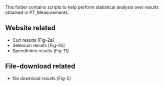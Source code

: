 This folder contains scripts to help perform statistical analysis over results obtained in PT_Measurements.

Website related
---------------
- Curl results [Fig-2a]  
- Selenium results [Fig-2b]  
- SpeedIndex results [Fig-11]  

File-download related
---------------------
- file download results [Fig-5]   


